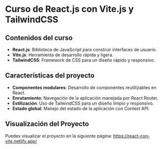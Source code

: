 # Curso de React.js con Vite.js y TailwindCSS

## Contenidos del curso

- **React.js**: Biblioteca de JavaScript para construir interfaces de usuario.
- **Vite.js**: Herramienta de desarrollo rápida y ligera.
- **TailwindCSS**: Framework de CSS para un diseño rápido y responsivo.

## Características del proyecto

- **Componentes modulares**: Desarrollo de componentes reutilizables en React.
- **Enrutamiento**: Navegación de la aplicación manejada por React Router.
- **Estilización**: Uso de TailwindCSS para un diseño limpio y responsivo.
- **Estado global**: Manejo del estado de la aplicación con Context API.

## Visualización del Proyecto
Puedes visualizar el proyecto en la siguiente página: https://react-con-vite.netlify.app/
